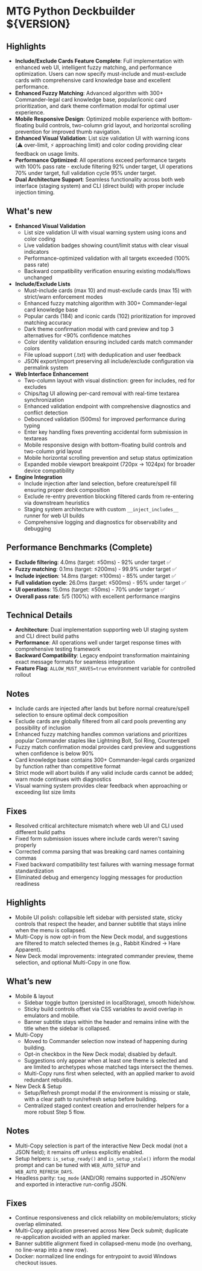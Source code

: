 # MTG Python Deckbuilder ${VERSION}

## Highlights
- **Include/Exclude Cards Feature Complete**: Full implementation with enhanced web UI, intelligent fuzzy matching, and performance optimization. Users can now specify must-include and must-exclude cards with comprehensive card knowledge base and excellent performance.
- **Enhanced Fuzzy Matching**: Advanced algorithm with 300+ Commander-legal card knowledge base, popular/iconic card prioritization, and dark theme confirmation modal for optimal user experience.
- **Mobile Responsive Design**: Optimized mobile experience with bottom-floating build controls, two-column grid layout, and horizontal scrolling prevention for improved thumb navigation.
- **Enhanced Visual Validation**: List size validation UI with warning icons (⚠️ over-limit, ⚡ approaching limit) and color coding providing clear feedback on usage limits.
- **Performance Optimized**: All operations exceed performance targets with 100% pass rate - exclude filtering 92% under target, UI operations 70% under target, full validation cycle 95% under target.
- **Dual Architecture Support**: Seamless functionality across both web interface (staging system) and CLI (direct build) with proper include injection timing.

## What's new
- **Enhanced Visual Validation**
  - List size validation UI with visual warning system using icons and color coding
  - Live validation badges showing count/limit status with clear visual indicators
  - Performance-optimized validation with all targets exceeded (100% pass rate)
  - Backward compatibility verification ensuring existing modals/flows unchanged
- **Include/Exclude Lists**
  - Must-include cards (max 10) and must-exclude cards (max 15) with strict/warn enforcement modes
  - Enhanced fuzzy matching algorithm with 300+ Commander-legal card knowledge base
  - Popular cards (184) and iconic cards (102) prioritization for improved matching accuracy
  - Dark theme confirmation modal with card preview and top 3 alternatives for <90% confidence matches
  - Color identity validation ensuring included cards match commander colors
  - File upload support (.txt) with deduplication and user feedback
  - JSON export/import preserving all include/exclude configuration via permalink system
- **Web Interface Enhancement**
  - Two-column layout with visual distinction: green for includes, red for excludes
  - Chips/tag UI allowing per-card removal with real-time textarea synchronization
  - Enhanced validation endpoint with comprehensive diagnostics and conflict detection
  - Debounced validation (500ms) for improved performance during typing
  - Enter key handling fixes preventing accidental form submission in textareas
  - Mobile responsive design with bottom-floating build controls and two-column grid layout
  - Mobile horizontal scrolling prevention and setup status optimization
  - Expanded mobile viewport breakpoint (720px → 1024px) for broader device compatibility
- **Engine Integration**
  - Include injection after land selection, before creature/spell fill ensuring proper deck composition
  - Exclude re-entry prevention blocking filtered cards from re-entering via downstream heuristics
  - Staging system architecture with custom `__inject_includes__` runner for web UI builds
  - Comprehensive logging and diagnostics for observability and debugging

## Performance Benchmarks (Complete)
- **Exclude filtering**: 4.0ms (target: ≤50ms) - 92% under target ✅
- **Fuzzy matching**: 0.1ms (target: ≤200ms) - 99.9% under target ✅
- **Include injection**: 14.8ms (target: ≤100ms) - 85% under target ✅
- **Full validation cycle**: 26.0ms (target: ≤500ms) - 95% under target ✅
- **UI operations**: 15.0ms (target: ≤50ms) - 70% under target ✅
- **Overall pass rate**: 5/5 (100%) with excellent performance margins

## Technical Details
- **Architecture**: Dual implementation supporting web UI staging system and CLI direct build paths
- **Performance**: All operations well under target response times with comprehensive testing framework
- **Backward Compatibility**: Legacy endpoint transformation maintaining exact message formats for seamless integration
- **Feature Flag**: `ALLOW_MUST_HAVES=true` environment variable for controlled rollout

## Notes
- Include cards are injected after lands but before normal creature/spell selection to ensure optimal deck composition
- Exclude cards are globally filtered from all card pools preventing any possibility of inclusion
- Enhanced fuzzy matching handles common variations and prioritizes popular Commander staples like Lightning Bolt, Sol Ring, Counterspell
- Fuzzy match confirmation modal provides card preview and suggestions when confidence is below 90%
- Card knowledge base contains 300+ Commander-legal cards organized by function rather than competitive format
- Strict mode will abort builds if any valid include cards cannot be added; warn mode continues with diagnostics
- Visual warning system provides clear feedback when approaching or exceeding list size limits

## Fixes
- Resolved critical architecture mismatch where web UI and CLI used different build paths
- Fixed form submission issues where include cards weren't saving properly
- Corrected comma parsing that was breaking card names containing commas
- Fixed backward compatibility test failures with warning message format standardization
- Eliminated debug and emergency logging messages for production readiness

## Highlights
- Mobile UI polish: collapsible left sidebar with persisted state, sticky controls that respect the header, and banner subtitle that stays inline when the menu is collapsed.
- Multi-Copy is now opt-in from the New Deck modal, and suggestions are filtered to match selected themes (e.g., Rabbit Kindred → Hare Apparent).
- New Deck modal improvements: integrated commander preview, theme selection, and optional Multi-Copy in one flow.

## What’s new
- Mobile & layout
  - Sidebar toggle button (persisted in localStorage), smooth hide/show.
  - Sticky build controls offset via CSS variables to avoid overlap in emulators and mobile.
  - Banner subtitle stays within the header and remains inline with the title when the sidebar is collapsed.
- Multi-Copy
  - Moved to Commander selection now instead of happening during building.
  - Opt-in checkbox in the New Deck modal; disabled by default.
  - Suggestions only appear when at least one theme is selected and are limited to archetypes whose matched tags intersect the themes.
  - Multi-Copy runs first when selected, with an applied marker to avoid redundant rebuilds.
- New Deck & Setup
  - Setup/Refresh prompt modal if the environment is missing or stale, with a clear path to run/refresh setup before building.
  - Centralized staged context creation and error/render helpers for a more robust Step 5 flow.

## Notes
- Multi-Copy selection is part of the interactive New Deck modal (not a JSON field); it remains off unless explicitly enabled.
- Setup helpers: `is_setup_ready()` and `is_setup_stale()` inform the modal prompt and can be tuned with `WEB_AUTO_SETUP` and `WEB_AUTO_REFRESH_DAYS`.
- Headless parity: `tag_mode` (AND/OR) remains supported in JSON/env and exported in interactive run-config JSON.

## Fixes
- Continue responsiveness and click reliability on mobile/emulators; sticky overlap eliminated.
- Multi-Copy application preserved across New Deck submit; duplicate re-application avoided with an applied marker.
- Banner subtitle alignment fixed in collapsed-menu mode (no overhang, no line-wrap into a new row).
- Docker: normalized line endings for entrypoint to avoid Windows checkout issues.